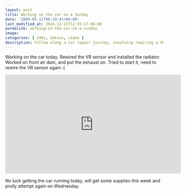 ```yaml
---
layout: post
title: Working on the car on a Sunday
date: '2009-05-11T00:19:41+00:00'
last_modified_at: 2024-11-15T12:15:17-06:00
permalink: working-on-the-car-on-a-sunday
image: 
categories: [ 240z, datsun, video ]
description: Follow along a car repair journey, involving rewiring a VR sensor, radiator installation, and troubleshooting start-up issues.
---
```


Working on the car today. Rewired the VR sensor and installed the radiator. Worked on front air dam, and put the exhaust on. Tried to start it, need to rewire the VR sensor again :( 

<iframe width="560" height="315" src="https://www.youtube.com/embed/OmxMfSX_EYk?si=oTu2jYAkXw9uVbYV" title="YouTube video player" frameborder="0" allow="accelerometer; autoplay; clipboard-write; encrypted-media; gyroscope; picture-in-picture; web-share" referrerpolicy="strict-origin-when-cross-origin" allowfullscreen></iframe>

No luck getting the car running today, will get some supplies this week and prolly attempt again on Wednesday.



